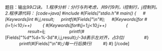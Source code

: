 题目：输出9*9口诀。
1.程序分析：分行与列考虑，共9行9列，i控制行，j控制列。
2.程序源代码：
[code=java]
#include #[Fields]"stdio.h"#
main()
{
　 #[Keywords]int #i,j,result;
　 printf(#[Fields]"\n"#);
　 #[Keywords]for #(i=1;i<10;i++)
　　 { 
		#[Keywords]for#(j=1;j<10;j++)
　　　　 {
　　　　　 result=i*j;
　　　　　 printf(#[Fields]"%d*%d=%-3d"#,i,j,result);/*-3d表示左对齐，占3位*/
　　　　 #}
　　　 printf(#[Fields]"\n"#);/*每一行后换行*/
　　 #}
#}
[/code]